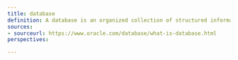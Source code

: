 ```yaml
---
title: database
definition: A database is an organized collection of structured information, or data, typically stored electronically in a computer system. A database is different than a spreadsheet in that a database allows for a greater manipulation of data, allowing for more complex operations to be performed. The most popular model is the Relational Database Model.
sources: 
- sourceurl: https://www.oracle.com/database/what-is-database.html
perspectives: 

---
```

